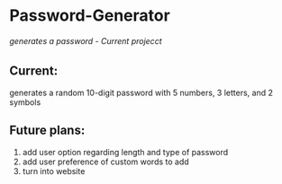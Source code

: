 # Password-Generator
###### generates a password - Current projecct

## Current:
generates a random 10-digit password with 5 numbers, 3 letters, and 2 symbols

## Future plans:
1. add user option regarding length and type of password
2. add user preference of custom words to add
3. turn into website
